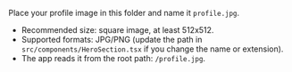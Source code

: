 Place your profile image in this folder and name it `profile.jpg`.

- Recommended size: square image, at least 512x512.
- Supported formats: JPG/PNG (update the path in `src/components/HeroSection.tsx` if you change the name or extension).
- The app reads it from the root path: `/profile.jpg`. 